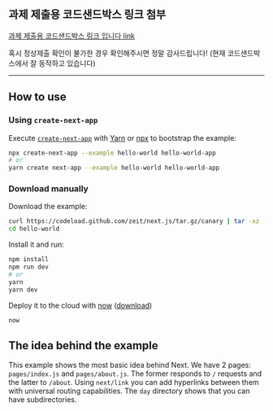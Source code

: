 ## 과제 제출용 코드샌드박스 링크 첨부
[과제 제출용 코드샌드박스 링크 입니다 link](https://codesandbox.io/p/github/hyeonheebee/react-study-final-challenge-repack-)

혹시 정상제출 확인이 불가한 경우 확인해주시면 정말 감사드립니다! 
(현재 코드샌드박스에서 잘 동작하고 있습니다) 

<hr />


## How to use

### Using `create-next-app`

Execute [`create-next-app`](https://github.com/segmentio/create-next-app) with [Yarn](https://yarnpkg.com/lang/en/docs/cli/create/) or [npx](https://github.com/zkat/npx#readme) to bootstrap the example:

```bash
npx create-next-app --example hello-world hello-world-app
# or
yarn create next-app --example hello-world hello-world-app
```

### Download manually

Download the example:

```bash
curl https://codeload.github.com/zeit/next.js/tar.gz/canary | tar -xz --strip=2 next.js-canary/examples/hello-world
cd hello-world
```

Install it and run:

```bash
npm install
npm run dev
# or
yarn
yarn dev
```

Deploy it to the cloud with [now](https://zeit.co/now) ([download](https://zeit.co/download))

```bash
now
```

## The idea behind the example

This example shows the most basic idea behind Next. We have 2 pages: `pages/index.js` and `pages/about.js`. The former responds to `/` requests and the latter to `/about`. Using `next/link` you can add hyperlinks between them with universal routing capabilities. The `day` directory shows that you can have subdirectories.
